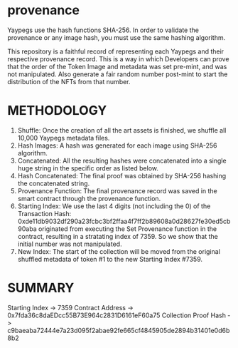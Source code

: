 # provenance
Yaypegs use the hash functions SHA-256. In order to validate the provenance or any image hash, you must use the same hashing algorithm.

This repository is a faithful record of representing each Yaypegs and their respective provenance record. This is a way in which Developers can prove that the order of the Token Image and metadata was set pre-mint, and was not manipulated. Also generate a fair random number post-mint to start the distribution of the NFTs from that number.

# METHODOLOGY

1. Shuffle: Once the creation of all the art assets is finished, we shuffle all 10,000 Yaypegs metadata files.
2. Hash Images: A hash was generated for each image using SHA-256 algorithm.
3. Concatenated: All the resulting hashes were concatenated into a single huge string in the specific order as listed below.
4. Hash Concatenated: The final proof was obtained by SHA-256 hashing the concatenated string.
5. Provenance Function: The final provenance record was saved in the smart contract through the provenance function.
6. Starting Index: We use the last 4 digits (not including the 0) of the Transaction Hash: 0xde11db9032df290a23fcbc3bf2ffaa4f7ff2b89608a0d28627fe30ed5cb90aba originated from executing the Set Provenance function in the contract, resulting in a stratating index of 7359. So we show that the initial number was not manipulated.
7. New Index: The start of the collection will be moved from the original shuffled metadata of token #1 to the new Starting Index #7359.

# SUMMARY

Starting Index -> 7359
Contract Address -> 0x7fda36c8daEDcc55B73E964c2831D6161eF60a75
Collection Proof Hash -> c9baeaba72444e7a23d095f2abae92fe665cf4845905de2894b31401e0d6b8b2
